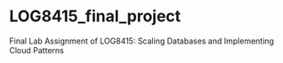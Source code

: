 # LOG8415_final_project
Final Lab Assignment of LOG8415: Scaling Databases and Implementing Cloud Patterns
